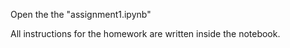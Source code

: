 Open the the "assignment1.ipynb"

All instructions for the homework are written inside the notebook.